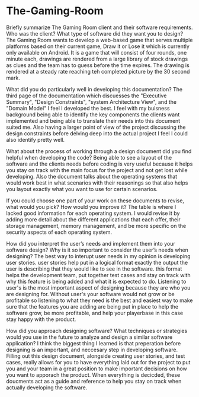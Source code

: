# The-Gaming-Room

Briefly summarize The Gaming Room client and their software requirements. Who was the client? What type of software did they want you to design?
The Gaming Room wants to develop a web-based game that serves multiple platforms based on their current game, Draw it or Lose it which is currently only available on Android. It is a game that will consist of four rounds, one minute each, drawings are rendered from a large library of stock drawings as clues and the team has to guess before the time expires. The drawing is rendered at a steady rate reaching teh completed picture by the 30 second mark.

What did you do particularly well in developing this documentation?
The third page of the documentation which discuesses the "Executive Summary", "Design Constraints", "system Architecture View", and the "Domain Model" I feel I developed the best. I feel with my buisness background being able to identify the key components the clients want implemented and being able to translate their needs into this document suited me. Also having a larger point of view of the project discussing the design constraints before delving deep into the actual project I feel I could also identify pretty well. 

What about the process of working through a design document did you find helpful when developing the code?
Being able to see a layout of the software and the clients needs before coding is very useful because it helps you stay on track with the main focus for the project and not get lost while developing. Also the document talks about the operating systems that would work best in what scenarios with their reasonings so that also helps you layout exactly what you want to use for certain scenarios.

If you could choose one part of your work on these documents to revise, what would you pick? How would you improve it?
The table is where I lacked good information for each operating system. I would revise it by adding more detail about the different applications that each offer, their storage management, memory management, and be more specific on the security aspects of each operating system.

How did you interpret the user’s needs and implement them into your software design? Why is it so important to consider the user’s needs when designing?
The best way to interupt user needs in my opinion is developing user stories. user stories help put in a logical format exactly the output the user is describing that they would like to see in the software. this format helps the development team, put together test cases and stay on track with why this feature is being added and what it is expected to do. Listening to user's is the most important aspect of designing because they are who you are designing for. Without user's your software would not grow or be profitable so listening to what they need is the best and easiest way to make sure that the features you are adding are being put in place to help the software grow, be more profitable, and help your playerbase in this case stay happy with the product. 

How did you approach designing software? What techniques or strategies would you use in the future to analyze and design a similar software application?
I think the biggest thing I learned is that preperation before designing is an important, and neccesary step in developing software. Filling out this design document, alongside creating user stories, and test cases, really allows for you to have everything laid out for the project to put you and your team in a great position to make important decisions on how you want to apporach the product. When everything is decicded, these doucments act as a guide and reference to help you stay on track when actually developing the software.
